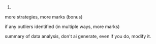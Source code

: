 1.
more strategies, more marks (bonus)

if any outliers identified (in multiple ways, more marks)

summary of data analysis, don't ai generate, even if you do, modify it.